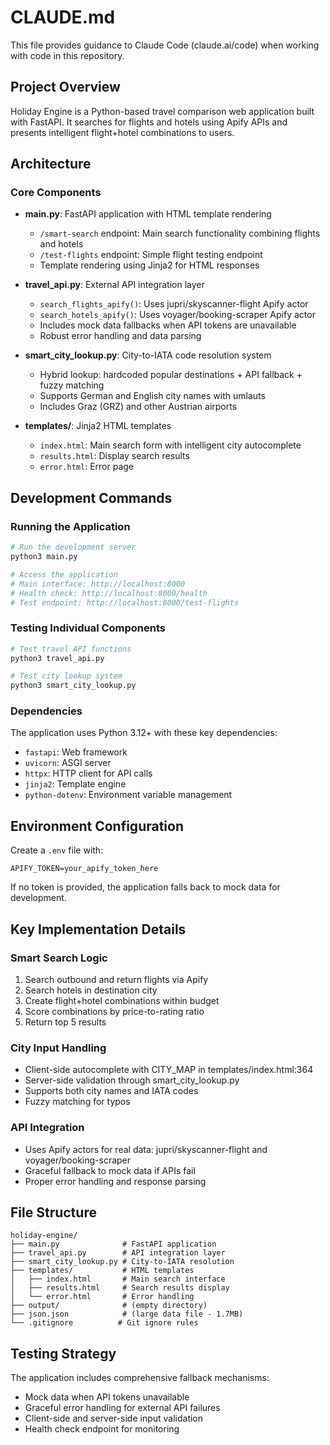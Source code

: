 # CLAUDE.md

This file provides guidance to Claude Code (claude.ai/code) when working with code in this repository.

## Project Overview

Holiday Engine is a Python-based travel comparison web application built with FastAPI. It searches for flights and hotels using Apify APIs and presents intelligent flight+hotel combinations to users.

## Architecture

### Core Components

- **main.py**: FastAPI application with HTML template rendering
  - `/smart-search` endpoint: Main search functionality combining flights and hotels
  - `/test-flights` endpoint: Simple flight testing endpoint
  - Template rendering using Jinja2 for HTML responses

- **travel_api.py**: External API integration layer
  - `search_flights_apify()`: Uses jupri/skyscanner-flight Apify actor
  - `search_hotels_apify()`: Uses voyager/booking-scraper Apify actor
  - Includes mock data fallbacks when API tokens are unavailable
  - Robust error handling and data parsing

- **smart_city_lookup.py**: City-to-IATA code resolution system
  - Hybrid lookup: hardcoded popular destinations + API fallback + fuzzy matching
  - Supports German and English city names with umlauts
  - Includes Graz (GRZ) and other Austrian airports

- **templates/**: Jinja2 HTML templates
  - `index.html`: Main search form with intelligent city autocomplete
  - `results.html`: Display search results
  - `error.html`: Error page

## Development Commands

### Running the Application
```bash
# Run the development server
python3 main.py

# Access the application
# Main interface: http://localhost:8000
# Health check: http://localhost:8000/health
# Test endpoint: http://localhost:8000/test-flights
```

### Testing Individual Components
```bash
# Test travel API functions
python3 travel_api.py

# Test city lookup system
python3 smart_city_lookup.py
```

### Dependencies
The application uses Python 3.12+ with these key dependencies:
- `fastapi`: Web framework
- `uvicorn`: ASGI server
- `httpx`: HTTP client for API calls
- `jinja2`: Template engine
- `python-dotenv`: Environment variable management

## Environment Configuration

Create a `.env` file with:
```
APIFY_TOKEN=your_apify_token_here
```

If no token is provided, the application falls back to mock data for development.

## Key Implementation Details

### Smart Search Logic
1. Search outbound and return flights via Apify
2. Search hotels in destination city
3. Create flight+hotel combinations within budget
4. Score combinations by price-to-rating ratio
5. Return top 5 results

### City Input Handling
- Client-side autocomplete with CITY_MAP in templates/index.html:364
- Server-side validation through smart_city_lookup.py
- Supports both city names and IATA codes
- Fuzzy matching for typos

### API Integration
- Uses Apify actors for real data: jupri/skyscanner-flight and voyager/booking-scraper
- Graceful fallback to mock data if APIs fail
- Proper error handling and response parsing

## File Structure
```
holiday-engine/
├── main.py              # FastAPI application
├── travel_api.py        # API integration layer
├── smart_city_lookup.py # City-to-IATA resolution
├── templates/           # HTML templates
│   ├── index.html       # Main search interface
│   ├── results.html     # Search results display
│   └── error.html       # Error handling
├── output/              # (empty directory)
├── json.json            # (large data file - 1.7MB)
└── .gitignore          # Git ignore rules
```

## Testing Strategy

The application includes comprehensive fallback mechanisms:
- Mock data when API tokens unavailable
- Graceful error handling for external API failures
- Client-side and server-side input validation
- Health check endpoint for monitoring